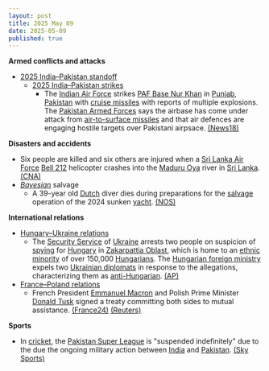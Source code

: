 ```yaml
---
layout: post
title: 2025 May 09
date: 2025-05-09
published: true
---
```



**Armed conflicts and attacks**

* [2025 India–Pakistan standoff](https://en.wikipedia.org/wiki/2025_India%E2%80%93Pakistan_standoff "2025 India–Pakistan standoff")
  + [2025 India–Pakistan strikes](https://en.wikipedia.org/wiki/2025_India%E2%80%93Pakistan_strikes "2025 India–Pakistan strikes")
    - The [Indian Air Force](https://en.wikipedia.org/wiki/Indian_Air_Force "Indian Air Force") strikes [PAF Base Nur Khan](https://en.wikipedia.org/wiki/PAF_Base_Nur_Khan "PAF Base Nur Khan") in [Punjab, Pakistan](https://en.wikipedia.org/wiki/Punjab%2C_Pakistan "Punjab, Pakistan") with [cruise missiles](https://en.wikipedia.org/wiki/Cruise_missile "Cruise missile") with reports of multiple explosions. The [Pakistan Armed Forces](https://en.wikipedia.org/wiki/Pakistan_Armed_Forces "Pakistan Armed Forces") says the airbase has come under attack from [air-to-surface missiles](https://en.wikipedia.org/wiki/Air-to-surface_missile "Air-to-surface missile") and that air defences are engaging hostile targets over Pakistani airpsace. [(News18)](https://www.news18.com/india/india-pakistan-live-updates-operation-sindoor-pahalgam-terror-attack-ind-pak-loc-tension-missile-drone-attack-liveblog-9330275.html)

**Disasters and accidents**

* Six people are killed and six others are injured when a [Sri Lanka Air Force](https://en.wikipedia.org/wiki/Sri_Lanka_Air_Force "Sri Lanka Air Force") [Bell 212](https://en.wikipedia.org/wiki/Bell_212 "Bell 212") helicopter crashes into the [Maduru Oya](https://en.wikipedia.org/wiki/Maduru_Oya "Maduru Oya") river in [Sri Lanka](https://en.wikipedia.org/wiki/Sri_Lanka "Sri Lanka"). [(CNA)](https://www.channelnewsasia.com/asia/six-killed-sri-lanka-helicopter-crash-military-5119446)
* *[Bayesian](https://en.wikipedia.org/wiki/Bayesian_%28yacht%29 "Bayesian (yacht)")* salvage
  + A 39-year old [Dutch](https://en.wikipedia.org/wiki/Netherlands "Netherlands") diver dies during preparations for the [salvage](https://en.wikipedia.org/wiki/Marine_salvage "Marine salvage") operation of the 2024 sunken [yacht](https://en.wikipedia.org/wiki/Yacht "Yacht"). [(NOS)](https://nos.nl/artikel/2566629-nederlandse-duiker-omgekomen-bij-berging-gezonken-superjacht-bij-sicilie)

**International relations**

* [Hungary–Ukraine relations](https://en.wikipedia.org/wiki/Hungary%E2%80%93Ukraine_relations "Hungary–Ukraine relations")
  + The [Security Service](https://en.wikipedia.org/wiki/Security_Service_of_Ukraine "Security Service of Ukraine") of [Ukraine](https://en.wikipedia.org/wiki/Ukraine "Ukraine") arrests two people on suspicion of [spying](https://en.wikipedia.org/wiki/Espionage "Espionage") for [Hungary](https://en.wikipedia.org/wiki/Hungary "Hungary") in [Zakarpattia Oblast](https://en.wikipedia.org/wiki/Zakarpattia_Oblast "Zakarpattia Oblast"), which is home to an [ethnic minority](https://en.wikipedia.org/wiki/Ethnic_minority "Ethnic minority") of over 150,000 [Hungarians](https://en.wikipedia.org/wiki/Hungarians_in_Ukraine "Hungarians in Ukraine"). The [Hungarian foreign ministry](https://en.wikipedia.org/wiki/Minister_of_Foreign_Affairs_%28Hungary%29 "Minister of Foreign Affairs (Hungary)") expels two [Ukrainian diplomats](https://en.wikipedia.org/wiki/List_of_diplomatic_missions_of_Ukraine "List of diplomatic missions of Ukraine") in response to the allegations, characterizing them as [anti-Hungarian](https://en.wikipedia.org/wiki/Anti-Hungarian_sentiment#Ukraine "Anti-Hungarian sentiment"). [(AP)](https://apnews.com/article/ukraine-hungary-espionage-0408db8aa78341e9a9a52f99c5f3400b)
* [France–Poland relations](https://en.wikipedia.org/wiki/France%E2%80%93Poland_relations "France–Poland relations")
  + French President [Emmanuel Macron](https://en.wikipedia.org/wiki/Emmanuel_Macron "Emmanuel Macron") and Polish Prime Minister [Donald Tusk](https://en.wikipedia.org/wiki/Donald_Tusk "Donald Tusk") signed a treaty committing both sides to mutual assistance. [(France24)](https://www.france24.com/en/europe/20250509-france-and-poland-sign-new-cooperation-treaty-including-key-mutual-defence-clause) [(Reuters)](https://www.reuters.com/world/europe/poland-france-commit-helping-each-other-case-military-threat-2025-05-09/)

**Sports**

* In [cricket](https://en.wikipedia.org/wiki/Cricket "Cricket"), the [Pakistan Super League](https://en.wikipedia.org/wiki/Pakistan_Super_League "Pakistan Super League") is "suspended indefinitely" due to the due the ongoing military action between [India](https://en.wikipedia.org/wiki/India "India") and [Pakistan](https://en.wikipedia.org/wiki/Pakistan "Pakistan"). [(Sky Sports)](https://www.skysports.com/cricket/news/12123/13364623/pakistan-super-league-postponed-indefinitely-due-to-military-action-between-india-and-pakistan)
